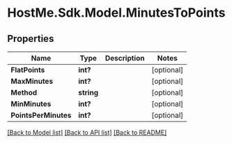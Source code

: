 # HostMe.Sdk.Model.MinutesToPoints
## Properties

Name | Type | Description | Notes
------------ | ------------- | ------------- | -------------
**FlatPoints** | **int?** |  | [optional] 
**MaxMinutes** | **int?** |  | [optional] 
**Method** | **string** |  | [optional] 
**MinMinutes** | **int?** |  | [optional] 
**PointsPerMinutes** | **int?** |  | [optional] 

[[Back to Model list]](../README.md#documentation-for-models) [[Back to API list]](../README.md#documentation-for-api-endpoints) [[Back to README]](../README.md)


